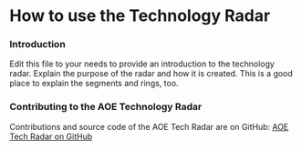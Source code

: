 # How to use the Technology Radar

### Introduction

Edit this file to your needs to provide an introduction to the technology radar. Explain the purpose
of the radar and how it is created. This is a good place to explain the segments and rings, too.

### Contributing to the AOE Technology Radar

Contributions and source code of the AOE Tech Radar are on
GitHub: [AOE Tech Radar on GitHub](https://github.com/AOEpeople/aoe_technology_radar)
